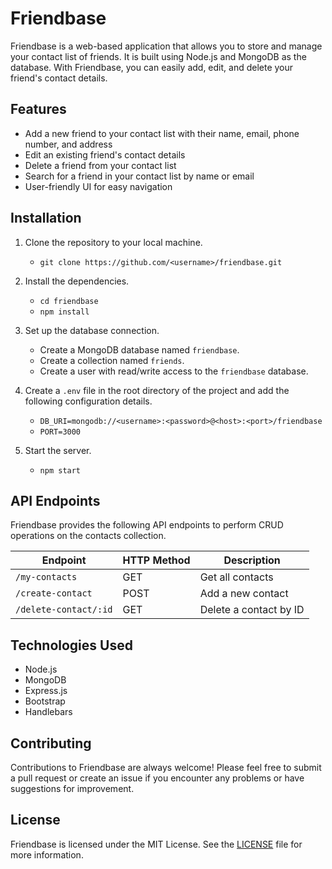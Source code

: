 # Friendbase

Friendbase is a web-based application that allows you to store and manage your contact list of friends. It is built using Node.js and MongoDB as the database. With Friendbase, you can easily add, edit, and delete your friend's contact details.

## Features

- Add a new friend to your contact list with their name, email, phone number, and address
- Edit an existing friend's contact details
- Delete a friend from your contact list
- Search for a friend in your contact list by name or email
- User-friendly UI for easy navigation

## Installation

1. Clone the repository to your local machine.
    - `git clone https://github.com/<username>/friendbase.git`

2. Install the dependencies.
    - `cd friendbase`
    - `npm install`

3. Set up the database connection. 
    - Create a MongoDB database named `friendbase`.
    - Create a collection named `friends`.
    - Create a user with read/write access to the `friendbase` database.

4. Create a `.env` file in the root directory of the project and add the following configuration details.
    - `DB_URI=mongodb://<username>:<password>@<host>:<port>/friendbase`
    - `PORT=3000`

5. Start the server.
    - `npm start`


## API Endpoints

Friendbase provides the following API endpoints to perform CRUD operations on the contacts collection.

| Endpoint | HTTP Method | Description |
| --- | --- | --- |
| `/my-contacts` | GET | Get all contacts |
| `/create-contact` | POST | Add a new contact |
| `/delete-contact/:id` | GET | Delete a contact by ID |

## Technologies Used

- Node.js
- MongoDB
- Express.js
- Bootstrap
- Handlebars

## Contributing

Contributions to Friendbase are always welcome! Please feel free to submit a pull request or create an issue if you encounter any problems or have suggestions for improvement.

## License

Friendbase is licensed under the MIT License. See the [LICENSE](LICENSE) file for more information.
